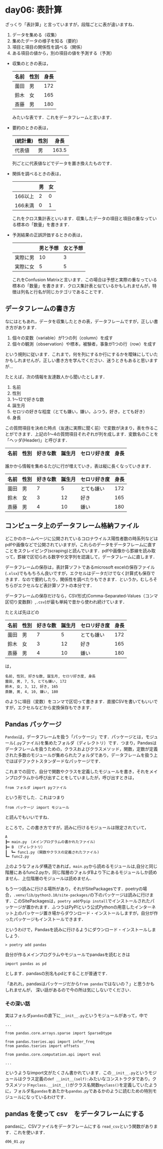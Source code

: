 # day06: 表計算

ざっくり「表計算」と言っていますが，段階ごとに表が違いますね．

1. データを集める（収集）
2. 集めたデータの様子を知る（要約）
3. 項目と項目の関係性を調べる（関係）
4. ある項目の値から，別の項目の値を予測する（予測）

- 収集のときの表は，

    |名前|性別|身長|
    |---|---|---|
    |薗田|男|172|
    |鈴木|女|165|
    |斎藤|男|180|

    みたいな表です．これをデータフレームと言います．

- 要約のときの表は，

    |(統計量)|性別|身長|
    |---|---|---|
    |代表値|男|163.5|

    列ごとに代表値などでデータを置き換えたものです．

- 関係を調べるときの表は，

    ||男|女|
    |---|---|---|
    |166以上|2|0|
    |166未満|0|1|

    これをクロス集計表といいます．収集したデータの項目と項目の重なっている標本の「数量」を書きます．

- 予測結果の正誤評価するときの表は，

    ||男と予想|女と予想|
    |---|---|---|
    |実際に男| 10 | 3 |
    |実際に女| 5 | 5 |

    これをConfusion Matrixと言います．この場合は予想と実際の重なっている標本の「数量」を書きます．クロス集計表と似ているかもしれませんが，特徴は列名と行名が同じカテゴリであることです．

## データフレームの書き方

なにはともあれ，データを収集したときの表，データフレームですが，正しい書き方があります．

1. 個々の変数（variable）が1つの列（column）を成す
2. 個々の観測（observation）や標本，被験者，事象が1つの行（row）を成す

という規則に従います．これまで，何を列にするか行にするかを曖昧にしていたかもしれませんが，正しい書き方を学んでください．迷うときもあると思いますが…

たとえば，次の情報を友達数人から聞いたとします．

1. 名前
2. 性別
3. 1〜12で好きな数
4. 誕生月
5. セロリの好きな程度（とても嫌い，嫌い，ふつう，好き，とても好き）
6. 身長

この質問項目を決めた時点（友達に実際に聞く前）で変数が決まり，表を作ることができます．上記の1〜4の質問項目それぞれが列を成します．変数名のことを「ヘッダ(Header)」と呼びます．

|名前|性別|好きな数|誕生月|セロリ好き度|身長|
|---|---|---|---|---|---|

誰かから情報を集めるたびに行が増えていき，表は縦に長くなっていきます．

|名前|性別|好きな数|誕生月|セロリ好き度|身長|
|---|---|---|---|---|---|
|薗田|男|7|5|とても嫌い|172|
|鈴木|女|3|12|好き|165|
|斎藤|男|4|10|嫌い|180|

## コンピュータ上のデータフレーム格納ファイル

どこかのホームページに公開されているコロナウイルス陽性者数の時系列などはpdfや画像などで公開されていますが，これらのデータをデータフレームに直すことをスクレイピング(scraping)と読んでいます．pdfや画像から罫線を読み取って，罫線で区切られる数字や文字列を認識して，データフレームに直します．

データフレームの保存は，表計算ソフトであるmicrosoft excelの保存ファイル(`.xlsx`)でももちろん良いですが，エクセルはデータだけでなく計算式も保存できます．なので要約したり，関係性を調べたりもできます．というか，むしろそちらがエクセルなど表計算ソフトの本分です．

データフレームの保存だけなら，CSV形式(Comma-Separated-Values（コンマ区切り変数群）,`.csv`)が最も単純で昔から使われ続けています．

たとえば先ほどの

|名前|性別|好きな数|誕生月|セロリ好き度|身長|
|---|---|---|---|---|---|
|薗田|男|7|5|とても嫌い|172|
|鈴木|女|3|12|好き|165|
|斎藤|男|4|10|嫌い|180|

は，

```{mydata1.csv}
名前, 性別, 好きな数, 誕生月, セロリ好き度, 身長
薗田, 男, 7, 5, とても嫌い, 172
鈴木, 女, 3, 12, 好き, 165
斎藤, 男, 4, 10, 嫌い, 180
```

のように項目（変数）をコンマで区切って書きます．直接CSVを書いてもいいですが，エクセルなどから変換保存もできます．

## Pandas パッケージ

`Pandas`は，データフレームを扱う「パッケージ」です．パッケージとは，モジュール(`.py`ファイル)を集めたフォルダ（ディレクトリ）です．つまり，Pandasはデータフレームを扱うための，クラスおよびクラスメソッド，関数，定数が定義された多数のモジュールが集められたフォルダであり，データフレームを扱う上でほぼデファクトスタンダードなパッケージです．

これまでの回で，自分で関数やクラスを定義したモジュールを書き，それをメインプログラムから呼び出すことをしていましたが，呼び出すときは，

```{.py}
from フォルダ import pyファイル
```

という形でした．これはつまり

```{.py}
from パッケージ import モジュール
```

と読んでもいいですね．

ところで，この書き方ですが，読みに行けるモジュールは限定されていて，

```{.txt}
A
┣━ main.py　（メインプログラムの書かれたファイル）
┣━ B （ディレクトリ）
┃　┗━ func1.py (関数やクラスの定義されたファイル)
┗━ func2.py
```

上のようなフォルダ構造であれば，`main.py`から読めるモジュールは,自分と同じ階層にあるfunc2.pyか，同じ階層のフォルダBより下にあるモジュールしか読めません．上位階層のモジュールは読めません．

もう一つ読みに行ける場所があり，それがSitePackagesです．poetryの場合，`.venv/lib/python3.10/site-packages/`の下のパッケージは読みに行けます．このSitePackagesは，`poetry add`や`pip install`でインストールされたパッケージが置かれます．ふつうはPyPIという公式Pythonの用意したインターネット上のパッケージ置き場からダウンロード・インストールしますが，自分が作ったパッケージもインストールできます．

というわけで，Pandasを読みに行けるようにダウンロード・インストールしましょう．

```{.sh}
> poetry add pandas
```

自分が作るメインプログラムやモジュールでpandasを読むときは

```{.py}
import pandas as pd
```

とします．pandasの別名もpdとすることが普通です．

「あれれ，pandasはパッケージだから`from pandas`ではないの？」と思うかもしれませんが，
深い話があるので今の所は気にしないでください．

### その深い話

実はフォルダ`pandas`の直下に`__init__.py`というモジュールがあって，中で

```{.py}
...

from pandas.core.arrays.sparse import SparseDtype

from pandas.tseries.api import infer_freq
from pandas.tseries import offsets

from pandas.core.computation.api import eval

...
```
というようなimport文がたくさん書かれています．この`__init__.py`というモジュールはクラス定義の`def __init__(self):`みたいなコンストラクタであり，クラスメソッド`myclass.__init__()`がクラス名関数`myclass()`を定義していたように，フォルダ名`pandas`をあたかも`pandas.py`であるかのように読むための特別モジュールになっているわけです．

## pandas を使って csv　をデータフレームにする

pandasに，CSVファイルをデータフレームにする `read_csv`という関数があります．これを使います．

`d06_01.py`














